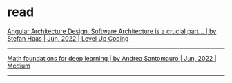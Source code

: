 # read

[Angular Architecture Design. Software Architecture is a crucial part… | by Stefan Haas | Jun, 2022 | Level Up Coding](https://link.medium.com/kSNlYfdJVqb)

___

[Math foundations for deep learning | by Andrea Santomauro | Jun, 2022 | Medium](https://link.medium.com/Q32BRnVGUqb)

___
